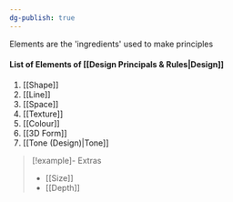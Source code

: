```yaml
---
dg-publish: true
---
```


Elements are the 'ingredients' used to make principles
#### List of Elements of [[Design Principals & Rules|Design]]
1. [[Shape]]
2. [[Line]]
3. [[Space]]
4. [[Texture]]
5. [[Colour]]
6. [[3D Form]]
7. [[Tone (Design)|Tone]]

>[!example]- Extras
>
>-  [[Size]]
>-  [[Depth]]

